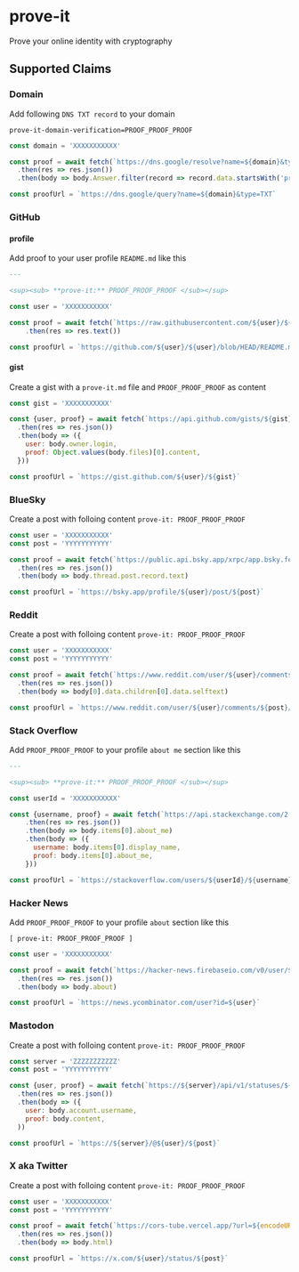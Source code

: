 # prove-it
Prove your online identity with cryptography



## Supported Claims

### Domain
Add following `DNS TXT record` to your domain 
```
prove-it-domain-verification=PROOF_PROOF_PROOF
```

```js
const domain = 'XXXXXXXXXXX'

const proof = await fetch(`https://dns.google/resolve?name=${domain}&type=TXT`)
  .then(res => res.json())
  .then(body => body.Answer.filter(record => record.data.startsWith('proveit-domain-verification=')))

const proofUrl = `https://dns.google/query?name=${domain}&type=TXT`
```

### GitHub

#### profile
Add proof to your user profile `README.md` like this
```md
---

<sup><sub> **prove-it:** PROOF_PROOF_PROOF </sub></sup>
```

```js
const user = 'XXXXXXXXXXX'

const proof = await fetch(`https://raw.githubusercontent.com/${user}/${user}/HEAD/README.md`)
    .then(res => res.text())

const proofUrl = `https://github.com/${user}/${user}/blob/HEAD/README.md`
```

#### gist
Create a gist with a `prove-it.md` file and `PROOF_PROOF_PROOF` as content

```js
const gist = 'XXXXXXXXXXX'

const {user, proof} = await fetch(`https://api.github.com/gists/${gist}`)
  .then(res => res.json())
  .then(body => ({
    user: body.owner.login,
    proof: Object.values(body.files)[0].content,
  }))

const proofUrl = `https://gist.github.com/${user}/${gist}`
```

### BlueSky
Create a post with folloing content `prove-it: PROOF_PROOF_PROOF`

```js
const user = 'XXXXXXXXXXX'
const post = 'YYYYYYYYYYY'

const proof = await fetch(`https://public.api.bsky.app/xrpc/app.bsky.feed.getPostThread?uri=${encodeURIComponent(`at://${user}/app.bsky.feed.post/${post}`)}`)
  .then(res => res.json())
  .then(body => body.thread.post.record.text)

const proofUrl = `https://bsky.app/profile/${user}/post/${post}`
```

### Reddit
Create a post with folloing content `prove-it: PROOF_PROOF_PROOF`

```js
const user = 'XXXXXXXXXXX'
const post = 'YYYYYYYYYYY'

const proof = await fetch(`https://www.reddit.com/user/${user}/comments/${post}.json`)
  .then(res => res.json())
  .then(body => body[0].data.children[0].data.selftext)

const proofUrl = `https://www.reddit.com/user/${user}/comments/${post}/`
```

### Stack Overflow
Add `PROOF_PROOF_PROOF` to your profile `about me` section like this
```md
---

<sup><sub> **prove-it:** PROOF_PROOF_PROOF </sub></sup>
```

```js
const userId = 'XXXXXXXXXXX'

const {username, proof} = await fetch(`https://api.stackexchange.com/2.3/users/${userId}?site=stackoverflow&filter=!AhdF6aF0yuI-5W*ymYcd-`)
    .then(res => res.json())
    .then(body => body.items[0].about_me)
    .then(body => ({
      username: body.items[0].display_name,
      proof: body.items[0].about_me,
    }))

const proofUrl = `https://stackoverflow.com/users/${userId}/${username}`
```

### Hacker News
Add `PROOF_PROOF_PROOF` to your profile `about` section like this
```
[ prove-it: PROOF_PROOF_PROOF ]
```

```js
const user = 'XXXXXXXXXXX'

const proof = await fetch(`https://hacker-news.firebaseio.com/v0/user/${user}.json`)
  .then(res => res.json())
  .then(body => body.about)

const proofUrl = `https://news.ycombinator.com/user?id=${user}`
```

### Mastodon
Create a post with folloing content `prove-it: PROOF_PROOF_PROOF`

```js
const server = 'ZZZZZZZZZZZ'
const post = 'YYYYYYYYYYY'

const {user, proof} = await fetch(`https://${server}/api/v1/statuses/${post}`)
  .then(res => res.json())
  .then(body => ({
    user: body.account.username,
    proof: body.content,
  ))

const proofUrl = `https://${server}/@${user}/${post}`
```

### X aka Twitter
Create a post with folloing content `prove-it: PROOF_PROOF_PROOF`

```js
const user = 'XXXXXXXXXXX'
const post = 'YYYYYYYYYYY'

const proof = await fetch(`https://cors-tube.vercel.app/?url=${encodeURIComponent(`https://publish.twitter.com/oembed?url=${encodeURIComponent(`https://x.com/${user}/status/${post}`)}`)}`)
  .then(res => res.json())
  .then(body => body.html)

const proofUrl = `https://x.com/${user}/status/${post}`
```
